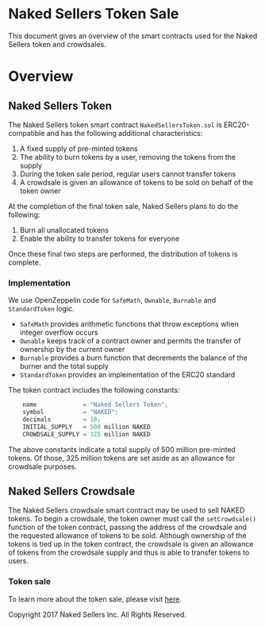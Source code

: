 # Naked Sellers Token Sale

This document gives an overview of the smart contracts used for the Naked Sellers token and crowdsales.

# Overview

## Naked Sellers Token

The Naked Sellers token smart contract `NakedSellersToken.sol` is ERC20-compatible and has the following additional characteristics:

1. A fixed supply of pre-minted tokens
2. The ability to burn tokens by a user, removing the tokens from the supply
3. During the token sale period, regular users cannot transfer tokens
4. A crowdsale is given an allowance of tokens to be sold on behalf of the token owner

At the completion of the final token sale, Naked Sellers plans to do the following:

1. Burn all unallocated tokens
2. Enable the ability to transfer tokens for everyone

Once these final two steps are performed, the distribution of tokens is complete.

### Implementation

We use OpenZeppelin code for `SafeMath`, `Ownable`, `Burnable` and `StandardToken` logic.

* `SafeMath` provides arithmetic functions that throw exceptions when integer overflow occurs
* `Ownable` keeps track of a contract owner and permits the transfer of ownership by the current owner
* `Burnable` provides a burn function that decrements the balance of the burner and the total supply
* `StandardToken` provides an implementation of the ERC20 standard

The token contract includes the following constants:

```javascript
    name             = "Naked Sellers Token";
    symbol           = "NAKED";
    decimals         = 18;
    INITIAL_SUPPLY   = 500 million NAKED
    CROWDSALE_SUPPLY = 325 million NAKED
```

The above constants indicate a total supply of 500 million pre-minted tokens. Of those, 325 million tokens are set aside as an allowance for crowdsale purposes.

## Naked Sellers Crowdsale

The Naked Sellers crowdsale smart contract may be used to sell NAKED tokens. To begin a crowdsale, the token owner must call the `setCrowdsale()` function of the token contract, passing the address of the crowdsale and the requested allowance of tokens to be sold. Although ownership of the tokens is tied up in the token contract, the crowdsale is given an allowance of tokens from the crowdsale supply and thus is able to transfer tokens to users.

### Token sale

To learn more about the token sale, please visit [here](https://www.nakedsellers.com/tokensale).



Copyright 2017 Naked Sellers Inc. All Rights Reserved.
